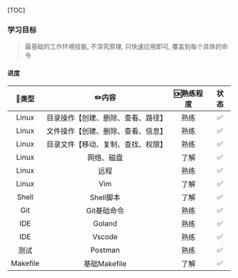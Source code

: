 [TOC]

### 学习目标

> 最基础的工作环境技能, 不深究原理, 只快速应用即可, 覆盖到每个具体的命令

#### 进度

|  🍭类型   |               ✏️内容                | 🆗熟练程度 | 状态 |
| :------: | :--------------------------------: | :-------: | :--: |
|  Linux   | 目录操作【创建、删除、查看、路径】 |   熟练    |  ✅   |
|  Linux   | 文件操作【创建、删除、查看、信息】 |   熟练    |  ✅   |
|  Linux   | 目录文件【移动、复制、查找、权限】 |   熟练    |  ✅   |
|  Linux   |             网络、磁盘             |   了解    |  ✅   |
|  Linux   |                远程                |   熟练    |  ✅   |
|  Linux   |                Vim                 |   了解    |  ✅   |
|  Shell   |             Shell脚本              |   了解    |  ✅   |
|   Git    |            Git基础命令             |   熟练    |  ✅   |
|   IDE    |               Goland               |   熟练    |  ✅   |
|   IDE    |               Vscode               |   熟练    |  ✅   |
|   测试   |              Postman               |   熟练    |  ✅   |
| Makefile |            基础Makefile            |   了解    |  ✅   |

